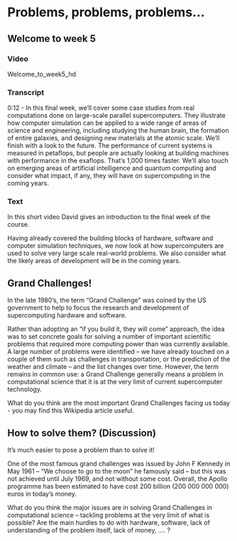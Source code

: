 # Problems, problems, problems...

## Welcome to week 5

### Video

Welcome_to_week5_hd

### Transcript

0:12 - In this final week, we’ll cover some case studies from real computations done on large-scale parallel supercomputers. They illustrate how computer simulation can be applied to a wide range of areas of science and engineering, including studying the human brain, the formation of entire galaxies, and designing new materials at the atomic scale. We’ll finish with a look to the future. The performance of current systems is measured in petaflops, but people are actually looking at building machines with performance in the exaflops. That’s 1,000 times faster. We’ll also touch on emerging areas of artificial intelligence and quantum computing and consider what impact, if any, they will have on supercomputing in the coming years.

### Text

In this short video David gives an introduction to the final week of the course.

Having already covered the building blocks of hardware, software and computer simulation techniques, we now look at how supercomputers are used to solve very large scale real-world problems. We also consider what the likely areas of development will be in the coming years.

## Grand Challenges!

In the late 1980’s, the term “Grand Challenge” was coined by the US government to help to focus the research and development of supercomputing hardware and software.

Rather than adopting an “if you build it, they will come” approach, the idea was to set concrete goals for solving a number of important scientific problems that required more computing power than was currently available. A large number of problems were identified – we have already touched on a couple of them such as challenges in transportation, or the prediction of the weather and climate – and the list changes over time. However, the term remains in common use: a Grand Challenge generally means a problem in computational science that it is at the very limit of current supercomputer technology.

What do you think are the most important Grand Challenges facing us today - you may find this Wikipedia article useful.

## How to solve them? (Discussion)

It’s much easier to pose a problem than to solve it!

One of the most famous grand challenges was issued by John F Kennedy in May 1961 – “We choose to go to the moon” he famously said – but this was not achieved until July 1969, and not without some cost. Overall, the Apollo programme has been estimated to have cost 200 billion (200 000 000 000) euros in today’s money.

What do you think the major issues are in solving Grand Challenges in computational science – tackling problems at the very limit of what is possible? Are the main hurdles to do with hardware, software, lack of understanding of the problem itself, lack of money, …. ?


